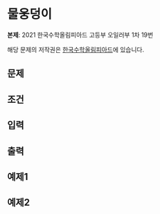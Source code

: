 # 물웅덩이
**본제**: 2021 한국수학올림피아드 고등부 오일러부 1차 19번

해당 문제의 저작권은 [한국수학올림피아드](https://www.kmo.or.kr/kmo/sub07.html)에 있습니다.

## 문제


## 조건

## 입력

## 출력

## 예제1

## 예제2
